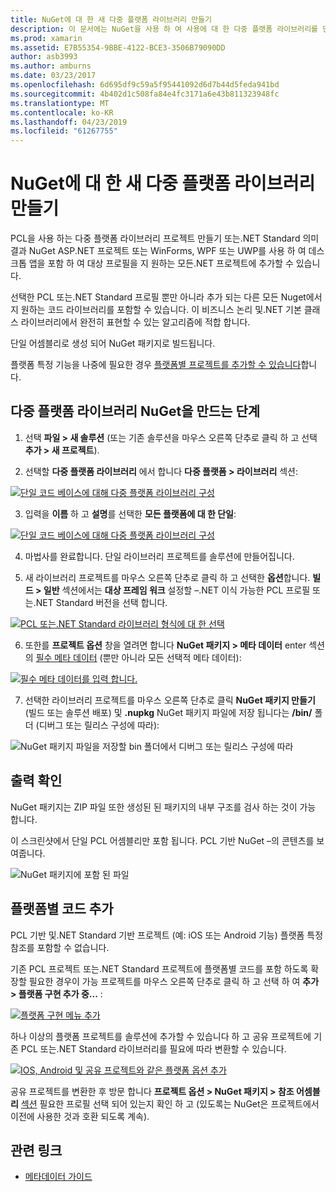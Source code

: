 ```yaml
---
title: NuGet에 대 한 새 다중 플랫폼 라이브러리 만들기
description: 이 문서에는 NuGet을 사용 하 여 사용에 대 한 다중 플랫폼 라이브러리를 만드는 방법을 설명 합니다. 이 기술은.NET 기본 클래스 라이브러리에서 전적으로 표현 될 수 있습니다 하 고 따라서 플랫폼별 코드 없이 모든 대상 플랫폼에서 실행 되는 알고리즘 및 비즈니스 논리에도 적합 합니다.
ms.prod: xamarin
ms.assetid: E7B55354-9BBE-4122-BCE3-3506B79090DD
author: asb3993
ms.author: amburns
ms.date: 03/23/2017
ms.openlocfilehash: 6d695df9c59a5f95441092d6d7b44d5feda941bd
ms.sourcegitcommit: 4b402d1c508fa84e4fc3171a6e43b811323948fc
ms.translationtype: MT
ms.contentlocale: ko-KR
ms.lasthandoff: 04/23/2019
ms.locfileid: "61267755"
---
```

# <a name="creating-a-new-multiplatform-library-for-nuget"></a>NuGet에 대 한 새 다중 플랫폼 라이브러리 만들기

PCL을 사용 하는 다중 플랫폼 라이브러리 프로젝트 만들기 또는.NET Standard 의미 결과 NuGet ASP.NET 프로젝트 또는 WinForms, WPF 또는 UWP를 사용 하 여 데스크톱 앱을 포함 하 여 대상 프로필을 지 원하는 모든.NET 프로젝트에 추가할 수 있습니다.

선택한 PCL 또는.NET Standard 프로필 뿐만 아니라 추가 되는 다른 모든 Nuget에서 지 원하는 코드 라이브러리를 포함할 수 있습니다.
이 비즈니스 논리 및.NET 기본 클래스 라이브러리에서 완전히 표현할 수 있는 알고리즘에 적합 합니다.

단일 어셈블리로 생성 되어 NuGet 패키지로 빌드됩니다.

플랫폼 특정 기능을 나중에 필요한 경우 [플랫폼별 프로젝트를 추가할 수 있습니다](#add-platforms)합니다.

## <a name="steps-to-create-a-multiplatform-library-nuget"></a>다중 플랫폼 라이브러리 NuGet을 만드는 단계

1. 선택 **파일 > 새 솔루션** (또는 기존 솔루션을 마우스 오른쪽 단추로 클릭 하 고 선택 **추가 > 새 프로젝트**).

2. 선택할 **다중 플랫폼 라이브러리** 에서 합니다 **다중 플랫폼 > 라이브러리** 섹션:

  [![](single-codebase-images/mulitplatform-library-sml.png "단일 코드 베이스에 대해 다중 플랫폼 라이브러리 구성")](single-codebase-images/mulitplatform-library.png#lightbox)

3. 입력을 **이름** 하 고 **설명**를 선택한 **모든 플랫폼에 대 한 단일**:

  [![](single-codebase-images/single-configure-sml.png "단일 코드 베이스에 대해 다중 플랫폼 라이브러리 구성")](single-codebase-images/single-configure.png#lightbox)

4. 마법사를 완료합니다. 단일 라이브러리 프로젝트를 솔루션에 만들어집니다.

5. 새 라이브러리 프로젝트를 마우스 오른쪽 단추로 클릭 하 고 선택한 **옵션**합니다. **빌드 > 일반** 섹션에서는 **대상 프레임 워크** 설정할 –.NET 이식 가능한 PCL 프로필 또는.NET Standard 버전을 선택 합니다.

  [![](single-codebase-images/single-choose-type-sml.png "PCL 또는.NET Standard 라이브러리 형식에 대 한 선택")](single-codebase-images/single-choose-type.png#lightbox)

6. 또한를 **프로젝트 옵션** 창을 열려면 합니다 **NuGet 패키지 > 메타 데이터** enter 섹션의 [필수 메타 데이터](~/cross-platform/app-fundamentals/nuget-multiplatform-libraries/metadata.md) (뿐만 아니라 모든 선택적 메타 데이터):

  [![](single-codebase-images/single-metadata-sml.png "필수 메타 데이터를 입력 합니다.")](single-codebase-images/single-metadata.png#lightbox)

7. 선택한 라이브러리 프로젝트를 마우스 오른쪽 단추로 클릭 **NuGet 패키지 만들기** (빌드 또는 솔루션 배포) 및 **.nupkg** NuGet 패키지 파일에 저장 됩니다는 **/bin/** 폴더 (디버그 또는 릴리스 구성에 따라):

  ![](single-codebase-images/create-nuget-package.png "NuGet 패키지 파일을 저장할 bin 폴더에서 디버그 또는 릴리스 구성에 따라")


## <a name="verifying-the-output"></a>출력 확인

NuGet 패키지는 ZIP 파일 또한 생성된 된 패키지의 내부 구조를 검사 하는 것이 가능 합니다.

이 스크린샷에서 단일 PCL 어셈블리만 포함 됩니다. PCL 기반 NuGet –의 콘텐츠를 보여줍니다.

![](single-codebase-images/nuget-output.png "NuGet 패키지에 포함 된 파일")

<a name="add-platforms" />

## <a name="adding-platform-specific-code"></a>플랫폼별 코드 추가

PCL 기반 및.NET Standard 기반 프로젝트 (예: iOS 또는 Android 기능) 플랫폼 특정 참조를 포함할 수 없습니다.

기존 PCL 프로젝트 또는.NET Standard 프로젝트에 플랫폼별 코드를 포함 하도록 확장할 필요한 경우이 가능 프로젝트를 마우스 오른쪽 단추로 클릭 하 고 선택 하 여 **추가 > 플랫폼 구현 추가 중...** :

[![](single-codebase-images/add-later-sml.png "플랫폼 구현 메뉴 추가")](single-codebase-images/add-later.png#lightbox)

하나 이상의 플랫폼 프로젝트를 솔루션에 추가할 수 있습니다 하 고 공유 프로젝트에 기존 PCL 또는.NET Standard 라이브러리를 필요에 따라 변환할 수 있습니다.

[![](single-codebase-images/add-later-platforms-sml.png "IOS, Android 및 공유 프로젝트와 같은 플랫폼 옵션 추가")](single-codebase-images/add-later-platforms-sml.png#lightbox)

공유 프로젝트를 변환한 후 방문 합니다 **프로젝트 옵션 > NuGet 패키지 > 참조 어셈블리**
[섹션](~/cross-platform/app-fundamentals/nuget-multiplatform-libraries/platform-specific.md) 필요한 프로필 선택 되어 있는지 확인 하 고 (있도록는 NuGet은 프로젝트에서 이전에 사용한 것과 호환 되도록 계속).


## <a name="related-links"></a>관련 링크

- [메타데이터 가이드](~/cross-platform/app-fundamentals/nuget-multiplatform-libraries/metadata.md)
